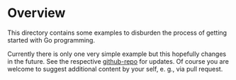 # Overview

This directory contains some examples to disburden the process of getting started with Go programming.

Currently there is only one very simple example but this hopefully changes in the future.
See the respective [github-repo](https://github.com/fsfw-dresden/hello-world-collection) for updates.
Of course you are welcome to suggest additional content by your self, e. g., via pull request.
